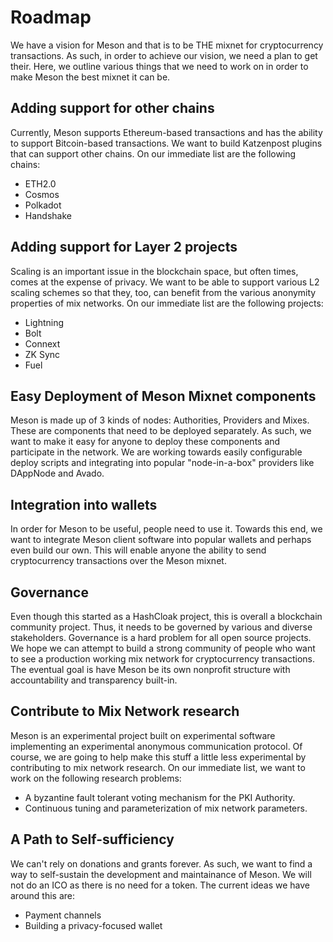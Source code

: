 # Roadmap

We have a vision for Meson and that is to be THE mixnet for cryptocurrency transactions. As such, in order to achieve our vision, we need a plan to get their. Here, we outline various things that we need to work on in order to make Meson the best mixnet it can be.

## Adding support for other chains
Currently, Meson supports Ethereum-based transactions and has the ability to support Bitcoin-based transactions. We want to build Katzenpost plugins that can support other chains. On our immediate list are the following chains:

* ETH2.0
* Cosmos
* Polkadot
* Handshake

## Adding support for Layer 2 projects
Scaling is an important issue in the blockchain space, but often times, comes at the expense of privacy. We want to be able to support various L2 scaling schemes so that they, too, can benefit from the various anonymity properties of mix networks. On our immediate list are the following projects:

* Lightning
* Bolt
* Connext
* ZK Sync
* Fuel

## Easy Deployment of Meson Mixnet components
Meson is made up of 3 kinds of nodes: Authorities, Providers and Mixes. These are components that need to be deployed separately. As such, we want to make it easy for anyone to deploy these components and participate in the network. We are working towards easily configurable deploy scripts and integrating into popular "node-in-a-box" providers like DAppNode and Avado.

## Integration into wallets
In order for Meson to be useful, people need to use it. Towards this end, we want to integrate Meson client software into popular wallets and perhaps even build our own. This will enable anyone the ability to send cryptocurrency transactions over the Meson mixnet. 

## Governance
Even though this started as a HashCloak project, this is overall a blockchain community project. Thus, it needs to be governed by various and diverse stakeholders. Governance is a hard problem for all open source projects. We hope we can attempt to build a strong community of people who want to see a production working mix network for cryptocurrency transactions. The eventual goal is have Meson be its own nonprofit structure with accountability and transparency built-in.

## Contribute to Mix Network research
Meson is an experimental project built on experimental software implementing an experimental anonymous communication protocol. Of course, we are going to help make this stuff a little less experimental by contributing to mix network research. On our immediate list, we want to work on the following research problems:

* A byzantine fault tolerant voting mechanism for the PKI Authority.
* Continuous tuning and parameterization of mix network parameters. 

## A Path to Self-sufficiency
We can't rely on donations and grants forever. As such, we want to find a way to self-sustain the development and maintainance of Meson. We will not do an ICO as there is no need for a token. The current ideas we have around this are:

* Payment channels
* Building a privacy-focused wallet

